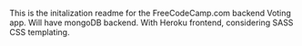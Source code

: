 This is the initalization readme for the FreeCodeCamp.com backend Voting app. Will have mongoDB backend. With Heroku frontend, considering SASS CSS templating.
